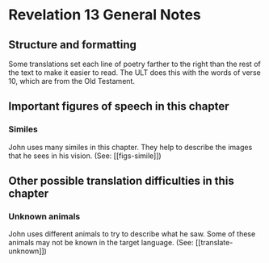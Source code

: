 # Revelation 13 General Notes
## Structure and formatting

Some translations set each line of poetry farther to the right than the rest of the text to make it easier to read. The ULT does this with the words of verse 10, which are from the Old Testament.

## Important figures of speech in this chapter

### Similes
John uses many similes in this chapter. They help to describe the images that he sees in his vision. (See: [[figs-simile]])

## Other possible translation difficulties in this chapter

### Unknown animals
John uses different animals to try to describe what he saw. Some of these animals may not be known in the target language. (See: [[translate-unknown]])